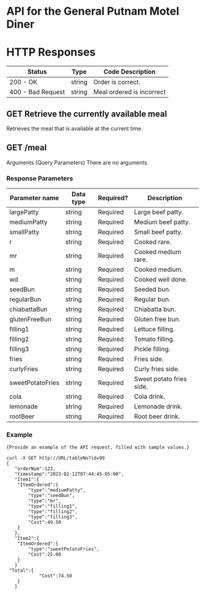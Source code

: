 # API for the General Putnam Motel Diner


# HTTP Responses 

| Status          | Type     | Code Description                                      |
|----------------|----------|--------------------------------------------------|
| 200 - OK    | string  | Order is correct. |
| 400 - Bad Request | string | Meal ordered is incorrect |

## GET Retrieve the currently available meal 
Retrieves the meal that is available at the current time. 
## GET /meal 
Arguments (Query Parameters) 
There are no arguments. 

### Response Parameters

| Parameter name | Data type   | Required? | Description                          |
|------------------|--------|-----------|--------------------------------------|
| largePatty | string | Required  | Large beef patty. |
| mediumPatty | string |  Required  | Medium beef patty.|
| smallPatty | string |  Required  |  Small beef patty. |
| r | string |  Required  |  Cooked rare. |
| mr | string |  Required  |  Cooked medium rare. |
| m | string |  Required  |  Cooked medium. |
| wd | string |  Required  |  Cooked well done. |
| seedBun | string |  Required  |  Seeded bun. |
| regularBun  | string |  Required  |  Regular bun. |
| chiabattaBun | string |  Required  | Chiabatta bun. |
| glutenFreeBun | string |  Required  | Gluten free bun. |
| filling1| string |  Required  | Lettuce filling. |
| filling2 | string |  Required  | Tomato filling. |
| filling3 | string |  Required  |  Pickle filling. |
| fries | string |  Required  |  Fries side. |
| curlyFries | string |  Required  | Curly fries side. |
| sweetPotatoFries  | string |  Required  |  Sweet potato fries side. |
| cola  | string |  Required  | Cola drink. |
| lemonade  | string |  Required  |  Lemonade drink. |
| rootBeer | string |  Required  |  Root beer drink. |
        

### Example

```
{Provide an example of the API request, filled with sample values.}
```
```
curl -X GET http://URL/tableNo?id=99
{
   "orderNum":123,
   "timestamp":"2023-02-12T07:44:45-05:00",
   "Item1":{
  	"ItemOrdered":{
     	"type":"mediumPatty",
        "type":"seedBun",
        "type":"mr",
        "type":"filling1",
        "type":"filling2",
        "type":"filling3",
     	"Cost":49.50
  	}
   },
   "Item2":{
  	"ItemOrdered":{
     	"type":"sweetPotatoFries",
     	"Cost":25.00
  	}
   }
 "Total":{
  	     	"Cost":74.50
  	}
   }




